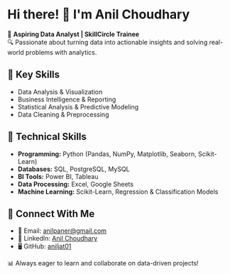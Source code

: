 # Hi there! 👋 I'm Anil Choudhary  

🚀 **Aspiring Data Analyst | SkillCircle Trainee**  
🔍 Passionate about turning data into actionable insights and solving real-world problems with analytics.  

## 🔹 Key Skills  
- Data Analysis & Visualization  
- Business Intelligence & Reporting  
- Statistical Analysis & Predictive Modeling  
- Data Cleaning & Preprocessing  

## 🔹 Technical Skills  
- **Programming:** Python (Pandas, NumPy, Matplotlib, Seaborn, Scikit-Learn)  
- **Databases:** SQL, PostgreSQL, MySQL  
- **BI Tools:** Power BI, Tableau  
- **Data Processing:** Excel, Google Sheets  
- **Machine Learning:** Scikit-Learn, Regression & Classification Models  

## 🔹 Connect With Me  
- 📩 Email: [anilpaner@gmail.com](mailto:anilpaner@gmail.com)  
- 💼 LinkedIn: [Anil Choudhary](https://www.linkedin.com/in/anil-choudhary-53340426b/)  
- 🖥️ GitHub: [aniljat01](https://github.com/aniljat01)  

📊 Always eager to learn and collaborate on data-driven projects!  
